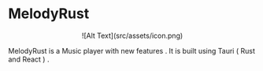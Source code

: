 # MelodyRust

<div align="center">
    ![Alt Text](src/assets/icon.png)
</div>

MelodyRust is a Music player with new features . It is built using Tauri ( Rust and React ) .